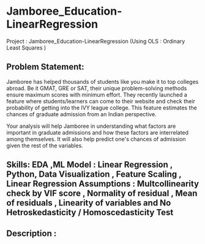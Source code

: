 # Jamboree_Education-LinearRegression
Project : Jamboree_Education-LinearRegression (Using OLS : Ordinary Least Squares )

## Problem Statement:
Jamboree has helped thousands of students like you make it to top colleges abroad. Be it GMAT, GRE or SAT, their unique problem-solving methods ensure maximum scores with minimum effort.
They recently launched a feature where students/learners can come to their website and check their probability of getting into the IVY league college. This feature estimates the chances of graduate admission from an Indian perspective.

Your analysis will help Jamboree in understanding what factors are important in graduate admissions and how these factors are interrelated among themselves. It will also help predict one's chances of admission given the rest of the variables.

## Skills: EDA ,ML Model : Linear Regression , Python, Data Visualization , Feature Scaling , Linear Regression Assumptions : Multcollinearity check by VIF score , Normality of residual , Mean of residuals , Linearity of variables and No Hetroskedasticity / Homoscedasticity Test

## Description :

